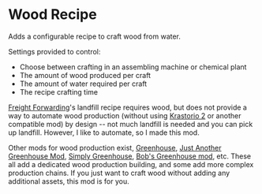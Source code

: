 # Wood Recipe

Adds a configurable recipe to craft wood from water.

Settings provided to control:

* Choose between crafting in an assembling machine or chemical plant
* The amount of wood produced per craft
* The amount of water required per craft
* The recipe crafting time

[Freight Forwarding](https://mods.factorio.com/mod/FreightForwarding)'s landfill recipe requires wood, but does not provide a way to automate wood production (without using [Krastorio 2](https://mods.factorio.com/mod/Krastorio2) or another compatible mod) by design -- not much landfill is needed and you can pick up landfill. However, I like to automate, so I made this mod.

Other mods for wood production exist, [Greenhouse](https://mods.factorio.com/mod/VanillaFocusedGreenhouse), [Just Another Greenhouse Mod](https://mods.factorio.com/mod/just-another-greenhouse), [Simply Greenhouse](https://mods.factorio.com/mod/simply-greenhouse), [Bob's Greenhouse mod](https://mods.factorio.com/mod/bobgreenhouse), etc. These all add a dedicated wood production building, and some add more complex production chains. If you just want to craft wood without adding any additional assets, this mod is for you.
